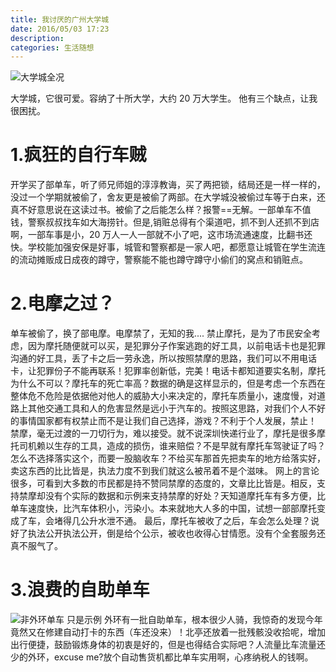 ```yaml
---
title: 我讨厌的广州大学城
date: 2016/05/03 17:23
description:
categories: 生活随想
---
```


![大学城全况](https://images.scar.site/20220223005548.png)

大学城，它很可爱。容纳了十所大学，大约 20 万大学生。
他有三个缺点，让我很困扰。

# 1.疯狂的自行车贼

开学买了部单车，听了师兄师姐的淳淳教诲，买了两把锁，结局还是一样一样的，没过一个学期就被偷了，舍友更是被偷了两部。在大学城没被偷过车等于白来，还真不好意思说在这读过书。被偷了之后能怎么样？报警==无解。一部单车不值钱，警察叔叔找车如大海捞针。但是,销赃总得有个渠道吧，抓不到人还抓不到店啊，一部车事是小，20 万人一人一部就不小了吧，这市场流通速度，比翻书还快。学校能加强安保是好事，城管和警察都是一家人吧，都愿意让城管在学生流连的流动摊贩成日成夜的蹲守，警察能不能也蹲守蹲守小偷们的窝点和销赃点。

# 2.电摩之过？

单车被偷了，换了部电摩。电摩禁了，无知的我....
禁止摩托，是为了市民安全考虑，因为摩托随便就可以买，是犯罪分子作案逃跑的好工具，以前电话卡也是犯罪沟通的好工具，丢了卡之后一劳永逸，所以按照禁摩的思路，我们可以不用电话卡，让犯罪份子不能再联系！犯罪率创新低，完美！电话卡都知道要实名制，摩托为什么不可以？摩托车的死亡率高？数据的确是这样显示的，但是考虑一个东西在整体危不危险是依据他对他人的威胁大小来决定的，摩托车质量小，速度慢，对道路上其他交通工具和人的危害显然是远小于汽车的。按照这思路，对我们个人不好的事情国家都有权禁止而不是让我们自己选择，游戏？不利于个人发展，禁止！
禁摩，毫无过渡的一刀切行为，难以接受。就不说深圳快递行业了，摩托是很多摩托司机赖以生存的工具，造成的损伤，谁来赔偿？不是早就有摩托车驾驶证了吗？怎么不选择落实这个，而要一股脑收车？不给买车那首先把卖车的地方给落实好，卖这东西的比比皆是，执法力度不到我们就这么被吊着不是个滋味。
网上的言论很多，可看到大多数的市民都是持不赞同禁摩的态度的，文章比比皆是。相反，支持禁摩却没有个实际的数据和示例来支持禁摩的好处？天知道摩托车有多方便，比单车速度快，比汽车体积小，污染小。本来就地大人多的中国，试想一部部摩托变成了车，会堵得几公升水泄不通。
最后，摩托车被收了之后，车会怎么处理？说好了执法公开执法公开，倒是给个公示，被收也收得心甘情愿。没有个全套服务还真不服气了。

# 3.浪费的自助单车

![非外环单车 只是示例](https://images.scar.site/20220223005624.png)
外环有一批自助单车，根本很少人骑，我惊奇的发现今年竟然又在修建自动打卡的东西（车还没来）！北亭还放着一批残骸没收拾呢，增加出行便捷，鼓励锻炼身体的初衷是好的，但是也得结合实际吧？人流量比车流量还少的外环，excuse me?放个自动售货机都比单车实用啊，心疼纳税人的钱啊。

